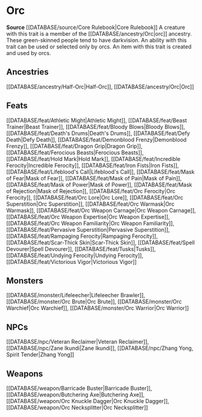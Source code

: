 ﻿---
id: '124'
name: Orc
rarity: Common
rus_type_level: null
source: '[[DATABASE/source/Core Rulebook|Core Rulebook]]'
trait:
- Orc
type: Trait

---
# Orc

**Source** [[DATABASE/source/Core Rulebook|Core Rulebook]] 
A creature with this trait is a member of the [[DATABASE/ancestry/Orc|orc]] ancestry. These green-skinned people tend to have darkvision. An ability with this trait can be used or selected only by orcs. An item with this trait is created and used by orcs.

## Ancestries

[[DATABASE/ancestry/Half-Orc|Half-Orc]], [[DATABASE/ancestry/Orc|Orc]]

## Feats

[[DATABASE/feat/Athletic Might|Athletic Might]], [[DATABASE/feat/Beast Trainer|Beast Trainer]], [[DATABASE/feat/Bloody Blows|Bloody Blows]], [[DATABASE/feat/Death's Drums|Death's Drums]], [[DATABASE/feat/Defy Death|Defy Death]], [[DATABASE/feat/Demonblood Frenzy|Demonblood Frenzy]], [[DATABASE/feat/Dragon Grip|Dragon Grip]], [[DATABASE/feat/Ferocious Beasts|Ferocious Beasts]], [[DATABASE/feat/Hold Mark|Hold Mark]], [[DATABASE/feat/Incredible Ferocity|Incredible Ferocity]], [[DATABASE/feat/Iron Fists|Iron Fists]], [[DATABASE/feat/Lifeblood's Call|Lifeblood's Call]], [[DATABASE/feat/Mask of Fear|Mask of Fear]], [[DATABASE/feat/Mask of Pain|Mask of Pain]], [[DATABASE/feat/Mask of Power|Mask of Power]], [[DATABASE/feat/Mask of Rejection|Mask of Rejection]], [[DATABASE/feat/Orc Ferocity|Orc Ferocity]], [[DATABASE/feat/Orc Lore|Orc Lore]], [[DATABASE/feat/Orc Superstition|Orc Superstition]], [[DATABASE/feat/Orc Warmask|Orc Warmask]], [[DATABASE/feat/Orc Weapon Carnage|Orc Weapon Carnage]], [[DATABASE/feat/Orc Weapon Expertise|Orc Weapon Expertise]], [[DATABASE/feat/Orc Weapon Familiarity|Orc Weapon Familiarity]], [[DATABASE/feat/Pervasive Superstition|Pervasive Superstition]], [[DATABASE/feat/Rampaging Ferocity|Rampaging Ferocity]], [[DATABASE/feat/Scar-Thick Skin|Scar-Thick Skin]], [[DATABASE/feat/Spell Devourer|Spell Devourer]], [[DATABASE/feat/Tusks|Tusks]], [[DATABASE/feat/Undying Ferocity|Undying Ferocity]], [[DATABASE/feat/Victorious Vigor|Victorious Vigor]]

## Monsters

[[DATABASE/monster/Lifeleecher|Lifeleecher Brawler]], [[DATABASE/monster/Orc Brute|Orc Brute]], [[DATABASE/monster/Orc Warchief|Orc Warchief]], [[DATABASE/monster/Orc Warrior|Orc Warrior]]

## NPCs

[[DATABASE/npc/Veteran Reclaimer|Veteran Reclaimer]], [[DATABASE/npc/Zane Ikundi|Zane Ikundi]], [[DATABASE/npc/Zhang Yong, Spirit Tender|Zhang Yong]]

## Weapons

[[DATABASE/weapon/Barricade Buster|Barricade Buster]], [[DATABASE/weapon/Butchering Axe|Butchering Axe]], [[DATABASE/weapon/Orc Knuckle Dagger|Orc Knuckle Dagger]], [[DATABASE/weapon/Orc Necksplitter|Orc Necksplitter]]
